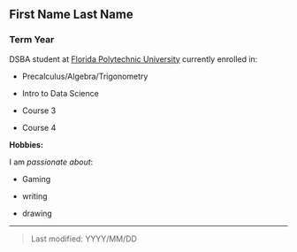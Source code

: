 ## First Name Last Name

### Term Year 

DSBA student at [Florida Polytechnic University](https://www.floridapoly.edu) currently enrolled in: 

- Precalculus/Algebra/Trigonometry

- Intro to Data Science

- Course 3

- Course 4

**Hobbies:**

I am _passionate about_: 

- Gaming

- writing

- drawing

***

> Last modified: YYYY/MM/DD